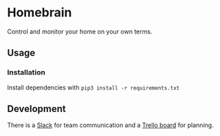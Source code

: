 # Homebrain

Control and monitor your home on your own terms.

## Usage

### Installation

Install dependencies with `pip3 install -r requirements.txt`

## Development

There is a [Slack](https://homebrain.slack.com/) for team communication and a [Trello board](https://trello.com/b/qTIPOiPS/homebrain) for planning.
